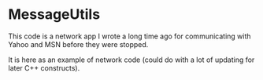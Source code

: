 # MessageUtils

This code is a network app I wrote a long time ago for communicating with Yahoo and MSN before they were stopped.

It is here as an example of network code (could do with a lot of updating for later C++ constructs).
